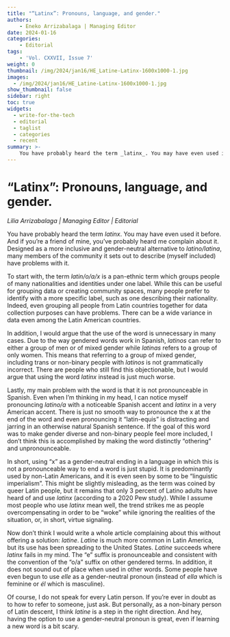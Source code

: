 ```yaml
---
title: "“Latinx”: Pronouns, language, and gender."
authors: 
    - Eneko Arrizabalaga | Managing Editor 
date: 2024-01-16
categories:
    - Editorial
tags:
    - 'Vol. CXXVII, Issue 7'
weight: 0
thumbnail: /img/2024/jan16/HE_Latine-Latinx-1600x1000-1.jpg
images:
  - /img/2024/jan16/HE_Latine-Latinx-1600x1000-1.jpg
show_thumbnail: false
sidebar: right
toc: true
widgets:
  - write-for-the-tech
  - editorial
  - taglist
  - categories
  - recent
summary: >-
    You have probably heard the term _latinx_. You may have even used it before. And if you’re a friend of mine, you’ve probably heard me complain about it.
---
```



# “Latinx”: Pronouns, language, and gender.

_Lilia Arrizabalaga | Managing Editor | Editorial_

 

You have probably heard the term _latinx_. You may have even used it before. And if you’re a friend of mine, you’ve probably heard me complain about it. Designed as a more inclusive and gender-neutral alternative to _latino/latina_, many members of the community it sets out to describe (myself included) have problems with it.

 

To start with, the term _latin/o/a/x_ is a pan-ethnic term which groups people of many nationalities and identities under one label. While this can be useful for grouping data or creating community spaces, many people prefer to identify with a more specific label, such as one describing their nationality. Indeed, even grouping all people from Latin countries together for data collection purposes can have problems. There can be a wide variance in data even among the Latin American countries.

 

In addition, I would argue that the use of the word is unnecessary in many cases. Due to the way gendered words work in Spanish, _latinos_ can refer to either a group of men or of mixed gender while _latinas_ refers to a group of only women. This means that referring to a group of mixed gender, including trans or non-binary people with _latinos_ is not grammatically incorrect. There are people who still find this objectionable, but I would argue that using the word _latinx_ instead is just much worse.

 

Lastly, my main problem with the word is that it is not pronounceable in Spanish. Even when I’m thinking in my head, I can notice myself pronouncing _latino/a_ with a noticeable Spanish accent and _latinx_ in a very American accent. There is just no smooth way to pronounce the x at the end of the word and even pronouncing it “latin-equis” is distracting and jarring in an otherwise natural Spanish sentence. If the goal of this word was to make gender diverse and non-binary people feel more included, I don’t think this is accomplished by making the word distinctly “othering” and unpronounceable.

 

In short, using “x” as a gender-neutral ending in a language in which this is not a pronounceable way to end a word is just stupid. It is predominantly used by non-Latin Americans, and it is even seen by some to be “linguistic imperialism”. This might be slightly misleading, as the term was coined by queer Latin people, but it remains that only 3 percent of Latino adults have heard of and use _latinx_ (according to a 2020 Pew study). While I assume most people who use _latinx_ mean well, the trend strikes me as people overcompensating in order to be “woke” while ignoring the realities of the situation, or, in short, virtue signaling.

 

Now don’t think I would write a whole article complaining about this without offering a solution: _latine_. _Latine_ is much more common in Latin America, but its use has been spreading to the United States. _Latine_ succeeds where _latinx_ fails in my mind. The “e” suffix is pronounceable and consistent with the convention of the “o/a” suffix on other gendered terms. In addition, it does not sound out of place when used in other words. Some people have even begun to use _elle_ as a gender-neutral pronoun (instead of _ella_ which is feminine or _él_ which is masculine).

 

Of course, I do not speak for every Latin person. If you’re ever in doubt as to how to refer to someone, just ask. But personally, as a non-binary person of Latin descent, I think _latine_ is a step in the right direction. And hey, having the option to use a gender-neutral pronoun is great, even if learning a new word is a bit scary.
